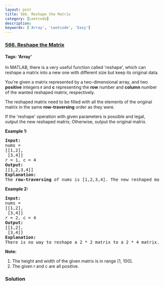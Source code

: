 ```yaml
---
layout: post
title: 566. Reshape the Matrix
category: [Leetcode]
description: 
keywords: ['Array', 'Leetcode', 'Easy']
---
```

### [566. Reshape the Matrix](https://leetcode.com/problems/reshape-the-matrix)

#### Tags: 'Array'

<div class="content__u3I1 question-content__JfgR"><div><p>In MATLAB, there is a very useful function called 'reshape', which can reshape a matrix into a new one with different size but keep its original data.
</p>
<p>
You're given a matrix represented by a two-dimensional array, and two <b>positive</b> integers <b>r</b> and <b>c</b> representing the <b>row</b> number and <b>column</b> number of the wanted reshaped matrix, respectively.</p>
<p>The reshaped matrix need to be filled with all the elements of the original matrix in the same <b>row-traversing</b> order as they were.
</p>
<p>
If the 'reshape' operation with given parameters is possible and legal, output the new reshaped matrix; Otherwise, output the original matrix.
</p>
<p><b>Example 1:</b><br/>
</p><pre><b>Input:</b> 
nums = 
[[1,2],
 [3,4]]
r = 1, c = 4
<b>Output:</b> 
[[1,2,3,4]]
<b>Explanation:</b><br/>The <b>row-traversing</b> of nums is [1,2,3,4]. The new reshaped matrix is a 1 * 4 matrix, fill it row by row by using the previous list.
</pre>
<p></p>
<p><b>Example 2:</b><br/>
</p><pre><b>Input:</b> 
nums = 
[[1,2],
 [3,4]]
r = 2, c = 4
<b>Output:</b> 
[[1,2],
 [3,4]]
<b>Explanation:</b><br/>There is no way to reshape a 2 * 2 matrix to a 2 * 4 matrix. So output the original matrix.
</pre>
<p></p>
<p><b>Note:</b><br/>
</p><ol>
<li>The height and width of the given matrix is in range [1, 100].</li>
<li>The given r and c are all positive.</li>
</ol>
<p></p></div></div>

### Solution
